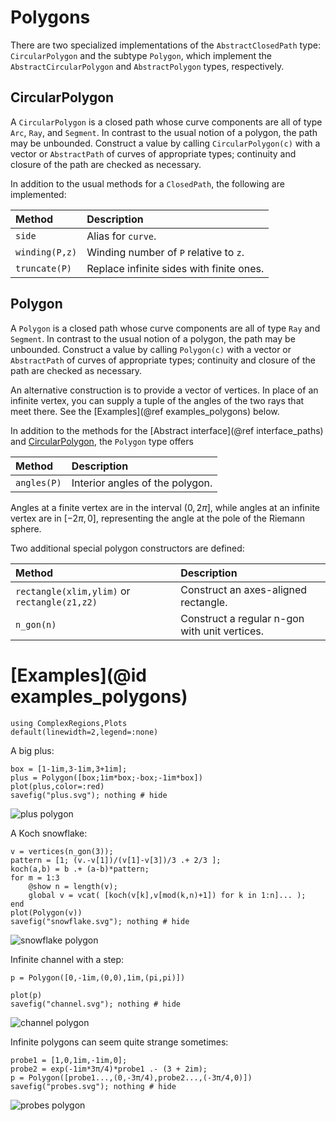 # Polygons

There are two specialized implementations of the `AbstractClosedPath` type: `CircularPolygon` and the subtype `Polygon`, which implement the `AbstractCircularPolygon` and `AbstractPolygon` types, respectively.

## CircularPolygon

A `CircularPolygon` is a closed path whose curve components are all of type `Arc`, `Ray`, and `Segment`. In contrast to the usual notion of a polygon, the path may be unbounded. Construct a value by calling `CircularPolygon(c)` with a vector or `AbstractPath` of curves of appropriate types; continuity and closure of the path are checked as necessary.

In addition to the usual methods for a `ClosedPath`, the following are implemented:

| Method | Description |
|:-----|:-----|
| `side`| Alias for `curve`. |
| `winding(P,z)` | Winding number of `P` relative to `z`. |
| `truncate(P)` | Replace infinite sides with finite ones. |

## Polygon

A `Polygon` is a closed path whose curve components are all of type `Ray` and `Segment`. In contrast to the usual notion of a polygon, the path may be unbounded. Construct a value by calling `Polygon(c)` with a vector or `AbstractPath` of curves of appropriate types; continuity and closure of the path are checked as necessary.

An alternative construction is to provide a vector of vertices. In place of an infinite vertex, you can supply a tuple of the angles of the two rays that meet there. See the [Examples](@ref examples_polygons) below.

In addition to the methods for the [Abstract interface](@ref interface_paths) and [CircularPolygon](@ref), the `Polygon` type offers

| Method | Description |
|:-----|:-----|
| `angles(P)` | Interior angles of the polygon. |

Angles at a finite vertex are in the interval $(0,2\pi]$, while angles at an infinite vertex are in $[-2\pi,0]$, representing the angle at the pole of the Riemann sphere.

Two additional special polygon constructors are defined:

| Method | Description |
|:-----|:-----|
| `rectangle(xlim,ylim)` or `rectangle(z1,z2)` |  Construct an axes-aligned rectangle.  |
| `n_gon(n)` | Construct a regular n-gon with unit vertices. |

# [Examples](@id examples_polygons)

```@setup 1
using ComplexRegions,Plots 
default(linewidth=2,legend=:none)
```

A big plus:

```@example 1
box = [1-1im,3-1im,3+1im];
plus = Polygon([box;1im*box;-box;-1im*box])
plot(plus,color=:red)
savefig("plus.svg"); nothing # hide
```

![plus polygon](plus.svg)

A Koch snowflake:

```@example1
v = vertices(n_gon(3));
pattern = [1; (v.-v[1])/(v[1]-v[3])/3 .+ 2/3 ];
koch(a,b) = b .+ (a-b)*pattern;
for m = 1:3
	@show n = length(v);
	global v = vcat( [koch(v[k],v[mod(k,n)+1]) for k in 1:n]... );
end
plot(Polygon(v))
savefig("snowflake.svg"); nothing # hide
```

![snowflake polygon](snowflake.svg)


Infinite channel with a step:

```@example 1
p = Polygon([0,-1im,(0,0),1im,(pi,pi)])
```

```@example 1
plot(p)
savefig("channel.svg"); nothing # hide
```

![channel polygon](channel.svg)

Infinite polygons can seem quite strange sometimes:

```@example 1
probe1 = [1,0,1im,-1im,0];
probe2 = exp(-1im*3π/4)*probe1 .- (3 + 2im);
p = Polygon([probe1...,(0,-3π/4),probe2...,(-3π/4,0)])
savefig("probes.svg"); nothing # hide
```

![probes polygon](probes.svg)
